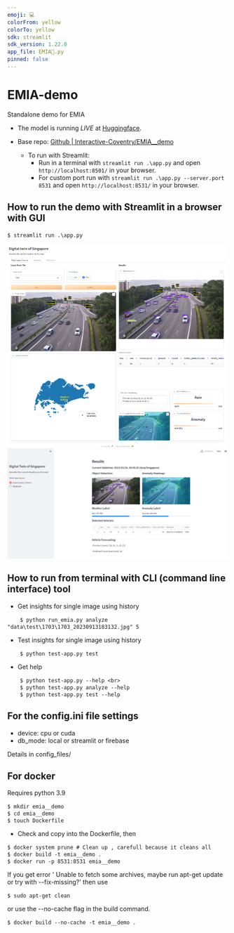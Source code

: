 ```yaml
---
emoji: 💻
colorFrom: yellow
colorTo: yellow
sdk: streamlit
sdk_version: 1.22.0
app_file: EMIA👋.py
pinned: false
---
```


# EMIA-demo
 Standalone demo for EMIA

- The model is running *LIVE* at [Huggingface](https://huggingface.co/spaces/Interactive-Coventry/EMIA__demo).

- Base repo: [Github | Interactive-Coventry/EMIA__demo](https://github.com/Interactive-Coventry/EMIA__demo/)

  - To run with Streamlit:
    - Run in a terminal with `streamlit run .\app.py` and open `http://localhost:8501/` in your browser.
    - For custom port run with `streamlit run .\app.py --server.port 8531` and open `http://localhost:8531/` in your browser.

## How to run the demo with Streamlit in a browser with GUI
```
$ streamlit run .\app.py
```
![demo_1.png](assets/demo_1.png)
![demo_2.png](assets/demo_2.png)

## How to run from terminal with CLI (command line interface) tool
- Get insights for single image using history <br>
```
    $ python run_emia.py analyze "data\test\1703\1703_20230913183132.jpg" 5
```

- Test insights for single image using history <br>
```
    $ python test-app.py test 
```

- Get help <br>
```
    $ python test-app.py --help <br>
    $ python test-app.py analyze --help
    $ python test-app.py test --help
```

## For the config.ini file settings 

- device: cpu or cuda
- db_mode: local or streamlit or firebase

Details in config_files/

## For docker 
Requires python 3.9

```
$ mkdir emia__demo
$ cd emia__demo
$ touch Dockerfile
```
- Check and copy into the Dockerfile, then 
```
$ docker system prune # Clean up , carefull because it cleans all 
$ docker build -t emia__demo . 
$ docker run -p 8531:8531 emia__demo 
```

If you get error ' Unable to fetch some archives, maybe run apt-get update or try with --fix-missing?' then use 
```
$ sudo apt-get clean
```
or use the --no-cache flag in the build command.
```
$ docker build --no-cache -t emia__demo . 
```